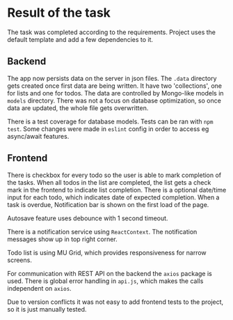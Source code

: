 # Result of the task

The task was completed according to the requirements.
Project uses the default template and add a few dependencies to it.

## Backend

The app now persists data on the server in json files. The `.data` directory gets created once first data are being written. It have two 'collections', one for lists and one for todos. The data are controlled by Mongo-like models in `models` directory. There was not a focus on database optimization, so once data are updated, the whole file gets overwritten.

There is a test coverage for database models. Tests can be ran with `npm test`.
Some changes were made in `eslint` config in order to access eg async/await features.

## Frontend

There is checkbox for every todo so the user is able to mark completion of the tasks.
When all todos in the list are completed, the list gets a check mark in the frontend to indicate list completion.
There is a optional date/time input for each todo, which indicates date of expected completion. When a task is overdue, Notification bar is shown on the first load of the page.

Autosave feature uses debounce with 1 second timeout.

There is a notification service using `ReactContext`. The notification messages show up in top right corner.

Todo list is using MU Grid, which provides responsiveness for narrow screens.

For communication with REST API on the backend the `axios` package is used. There is global error handling in `api.js`, which makes the calls independent on `axios`.

Due to version conflicts it was not easy to add frontend tests to the project, so it is just manually tested.
